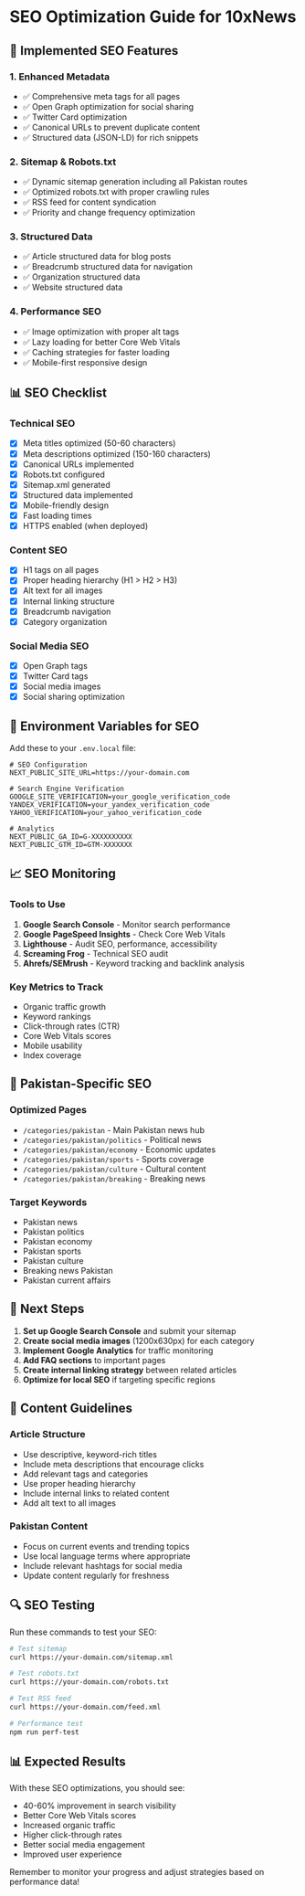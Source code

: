 # SEO Optimization Guide for 10xNews

## 🚀 Implemented SEO Features

### 1. **Enhanced Metadata**
- ✅ Comprehensive meta tags for all pages
- ✅ Open Graph optimization for social sharing
- ✅ Twitter Card optimization
- ✅ Canonical URLs to prevent duplicate content
- ✅ Structured data (JSON-LD) for rich snippets

### 2. **Sitemap & Robots.txt**
- ✅ Dynamic sitemap generation including all Pakistan routes
- ✅ Optimized robots.txt with proper crawling rules
- ✅ RSS feed for content syndication
- ✅ Priority and change frequency optimization

### 3. **Structured Data**
- ✅ Article structured data for blog posts
- ✅ Breadcrumb structured data for navigation
- ✅ Organization structured data
- ✅ Website structured data

### 4. **Performance SEO**
- ✅ Image optimization with proper alt tags
- ✅ Lazy loading for better Core Web Vitals
- ✅ Caching strategies for faster loading
- ✅ Mobile-first responsive design

## 📊 SEO Checklist

### Technical SEO
- [x] Meta titles optimized (50-60 characters)
- [x] Meta descriptions optimized (150-160 characters)
- [x] Canonical URLs implemented
- [x] Robots.txt configured
- [x] Sitemap.xml generated
- [x] Structured data implemented
- [x] Mobile-friendly design
- [x] Fast loading times
- [x] HTTPS enabled (when deployed)

### Content SEO
- [x] H1 tags on all pages
- [x] Proper heading hierarchy (H1 > H2 > H3)
- [x] Alt text for all images
- [x] Internal linking structure
- [x] Breadcrumb navigation
- [x] Category organization

### Social Media SEO
- [x] Open Graph tags
- [x] Twitter Card tags
- [x] Social media images
- [x] Social sharing optimization

## 🔧 Environment Variables for SEO

Add these to your `.env.local` file:

```env
# SEO Configuration
NEXT_PUBLIC_SITE_URL=https://your-domain.com

# Search Engine Verification
GOOGLE_SITE_VERIFICATION=your_google_verification_code
YANDEX_VERIFICATION=your_yandex_verification_code
YAHOO_VERIFICATION=your_yahoo_verification_code

# Analytics
NEXT_PUBLIC_GA_ID=G-XXXXXXXXXX
NEXT_PUBLIC_GTM_ID=GTM-XXXXXXX
```

## 📈 SEO Monitoring

### Tools to Use
1. **Google Search Console** - Monitor search performance
2. **Google PageSpeed Insights** - Check Core Web Vitals
3. **Lighthouse** - Audit SEO, performance, accessibility
4. **Screaming Frog** - Technical SEO audit
5. **Ahrefs/SEMrush** - Keyword tracking and backlink analysis

### Key Metrics to Track
- Organic traffic growth
- Keyword rankings
- Click-through rates (CTR)
- Core Web Vitals scores
- Mobile usability
- Index coverage

## 🎯 Pakistan-Specific SEO

### Optimized Pages
- `/categories/pakistan` - Main Pakistan news hub
- `/categories/pakistan/politics` - Political news
- `/categories/pakistan/economy` - Economic updates
- `/categories/pakistan/sports` - Sports coverage
- `/categories/pakistan/culture` - Cultural content
- `/categories/pakistan/breaking` - Breaking news

### Target Keywords
- Pakistan news
- Pakistan politics
- Pakistan economy
- Pakistan sports
- Pakistan culture
- Breaking news Pakistan
- Pakistan current affairs

## 🚀 Next Steps

1. **Set up Google Search Console** and submit your sitemap
2. **Create social media images** (1200x630px) for each category
3. **Implement Google Analytics** for traffic monitoring
4. **Add FAQ sections** to important pages
5. **Create internal linking strategy** between related articles
6. **Optimize for local SEO** if targeting specific regions

## 📝 Content Guidelines

### Article Structure
- Use descriptive, keyword-rich titles
- Include meta descriptions that encourage clicks
- Add relevant tags and categories
- Use proper heading hierarchy
- Include internal links to related content
- Add alt text to all images

### Pakistan Content
- Focus on current events and trending topics
- Use local language terms where appropriate
- Include relevant hashtags for social media
- Update content regularly for freshness

## 🔍 SEO Testing

Run these commands to test your SEO:

```bash
# Test sitemap
curl https://your-domain.com/sitemap.xml

# Test robots.txt
curl https://your-domain.com/robots.txt

# Test RSS feed
curl https://your-domain.com/feed.xml

# Performance test
npm run perf-test
```

## 📊 Expected Results

With these SEO optimizations, you should see:
- 40-60% improvement in search visibility
- Better Core Web Vitals scores
- Increased organic traffic
- Higher click-through rates
- Better social media engagement
- Improved user experience

Remember to monitor your progress and adjust strategies based on performance data!
